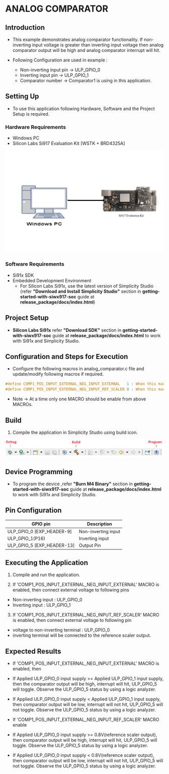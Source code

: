 # ANALOG COMPARATOR

## Introduction 
- This example demonstrates analog comparator functionality. If non-inverting input voltage is greater than
  inverting input voltage then analog comparator output will be high and analog comparator interrupt will hit.

- Following Configuration are used in example :
  - Non-inverting input pin -> ULP_GPIO_0 
  - Inverting input pin     -> ULP_GPIO_1 
  - Comparator number       -> Comparator1 is using in this application.


## Setting Up 
 - To use this application following Hardware, Software and the Project Setup is required.

### Hardware Requirements	
  - Windows PC 
  - Silicon Labs Si917 Evaluation Kit [WSTK + BRD4325A]
 
![Figure: Introduction](resources/readme/image509a.png)

### Software Requirements
  - Si91x SDK
  - Embedded Development Environment
    - For Silicon Labs Si91x, use the latest version of Simplicity Studio (refer **"Download and Install Simplicity Studio"** section in **getting-started-with-siwx917-soc** guide at **release_package/docs/index.html**)
 
## Project Setup
- **Silicon Labs Si91x** refer **"Download SDK"** section in **getting-started-with-siwx917-soc** guide at **release_package/docs/index.html** to work with Si91x and Simplicity Studio.
 


## Configuration and Steps for Execution

- Configure the following macros in analog_comparator.c file and update/modify following macros if required.
```C
#define COMP1_POS_INPUT_EXTERNAL_NEG_INPUT_EXTERNAL   1 : When this macro is enabled, non-invertring and inverting inputs are fed into comparator1 from GPIO.
#define COMP1_POS_INPUT_EXTERNAL_NEG_INPUT_REF_SCALER 0 : When this macro is enabled, non-invertring input is fed into comparator1 from GPIO, while inverting input is fed into the internal reference scaler.
```
- Note -> At a time only one MACRO should be enable from above MACROs.   
  
## Build 
1. Compile the application in Simplicity Studio using build icon. 

![Figure: Build run and Debug](resources/readme/image509c.png)

## Device Programming
- To program the device ,refer **"Burn M4 Binary"** section in **getting-started-with-siwx917-soc** guide at **release_package/docs/index.html** to work with Si91x and Simplicity Studio.

## Pin Configuration
|GPIO pin  | Description|
|--- | --- | 
|ULP_GPIO_0 [EXP_HEADER-9] |Non-inverting input|
|ULP_GPIO_1(P16)           |Inverting input    |
|ULP_GPIO_5 [EXP_HEADER-13]|Output Pin         |

## Executing the Application
1. Compile and run the application. 

2. If 'COMP1_POS_INPUT_EXTERNAL_NEG_INPUT_EXTERNAL' MACRO is enabled, then connect external voltage to following pins
  - Non-inverting input : ULP_GPIO_0 
  - Inverting input     : ULP_GPIO_1 
  
3. If 'COMP1_POS_INPUT_EXTERNAL_NEG_INPUT_REF_SCALER' MACRO is enabled, then connect external voltage to following pin
  - voltage to non-inverting terminal : ULP_GPIO_0 
  - inverting terminal will be connected to the reference scaler output.


## Expected Results 
 - If 'COMP1_POS_INPUT_EXTERNAL_NEG_INPUT_EXTERNAL' MACRO is enabled, then
 
  - If Applied ULP_GPIO_0 input supply >= Applied ULP_GPIO_1 input supply, then the comparator output will be high, interrupt will hit, ULP_GPIO_5 will toggle.
                                                        Observe the ULP_GPIO_5 status by using a logic analyzer.                                 
  
  - If Applied ULP_GPIO_0 input supply < Applied ULP_GPIO_1 input supply, then comparator output will be low, interrupt will not hit, ULP_GPIO_5 will not toggle.
                                                        Observe the ULP_GPIO_5 status by using a logic analyzer.
  
 - If 'COMP1_POS_INPUT_EXTERNAL_NEG_INPUT_REF_SCALER' MACRO enable
 
  - If Applied ULP_GPIO_0 input supply >= 0.8V(reference scaler output), then comparator output will be high, interrupt will hit, ULP_GPIO_5 will toggle.
                                                        Observe the ULP_GPIO_5 status by using a logic analyzer.
  
  - If Applied ULP_GPIO_0 input supply < 0.8V(reference scaler output), then comparator output will be low, interrupt will not hit, ULP_GPIO_5 will not toggle.
                                                        Observe the ULP_GPIO_5 status by using a logic analyzer.